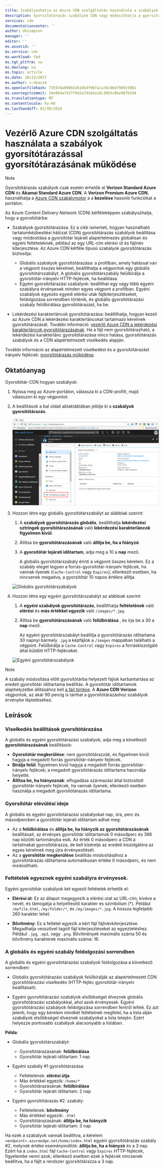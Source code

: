 ```yaml
---
title: Szabályozhatja az Azure CDN szolgáltatás használata a szabályok gyorsítótárazással gyorsítótárazásának |} Microsoft Docs
description: Gyorsítótárazás szabályok CDN vagy módosíthatja a gyorsítótár lejárati alapértelmezés, globális és a feltételek, például az egy URL-elérési út és fájlnév-kiterjesztések használhatja.
services: cdn
documentationcenter: ''
author: dksimpson
manager: ''
editor: ''
ms.assetid: ''
ms.service: cdn
ms.workload: tbd
ms.tgt_pltfrm: na
ms.devlang: na
ms.topic: article
ms.date: 10/23/2017
ms.author: v-deasim
ms.openlocfilehash: 735978a0986b2b16b4f96faca78c06d798915002
ms.sourcegitcommit: 34e0b4a7427f9d2a74164a18c3063c8be967b194
ms.translationtype: MT
ms.contentlocale: hu-HU
ms.lasthandoff: 03/30/2018
---
```

# <a name="control-azure-cdn-caching-behavior-with-caching-rules"></a>Vezérlő Azure CDN szolgáltatás használata a szabályok gyorsítótárazással gyorsítótárazásának működése

> [!NOTE] 
> Gyorsítótárazás szabályok csak esetén érhetők el **Verizon Standard Azure CDN** és **Akamai Standard Azure CDN**. A **Verizon Premium Azure CDN**, használhatja a [Azure CDN szabálymotor](cdn-rules-engine.md) a a **kezelése** hasonló funkciókat a portálon.
 
Az Azure Content Delivery Network (CDN) kétféleképpen szabályozhatja, hogy a gyorsítótárba: 

- Szabályok gyorsítótárazása: Ez a cikk ismerteti, hogyan használható tartalomkézbesítési hálózat (CDN) gyorsítótárazás szabályok beállítása vagy módosítása a gyorsítótár lejárati alapértelmezés globálisan és egyéni feltételeknek, például az egy URL-cím elérési út és fájlnév kiterjesztése. Az Azure CDN kétféle típusú szabályok gyorsítótárazás biztosítja:
   - Globális szabályok gyorsítótárazása: a profilban, amely hatással van a végpont összes kérelmet, beállíthatja a végpontok egy globális gyorsítótárszabályt. A globális gyorsítótárszabály felülbírálja a gyorsítótár-irányelv HTTP-fejlécek, ha beállítása.
   - Egyéni gyorsítótárazási szabályok: beállíthat egy vagy több egyéni szabályra érvényesek minden egyes végpont a profilban. Egyéni szabályok egyezés egyedi elérési utak fájlkiterjesztéseket, feldolgozása sorrendben történik, és globális gyorsítótárazási szabály felülbírálása gyorsítótárazást, ha be. 

- Lekérdezési karakterláncok gyorsítótárazása: beállíthatja, hogyan kezeli az Azure CDN a lekérdezési karakterláncokat tartalmazó kérelmek gyorsítótárazását. További információ: [vezérlő Azure CDN a lekérdezési karakterláncok gyorsítótárazásának](cdn-query-string.md). Ha a fájl nem gyorsítótárazható, a lekérdezési karakterlánc gyorsítótárazása nincs hatása, gyorsítótárazás szabályok és a CDN alapértelmezett viselkedés alapján.

További információ az alapértelmezett viselkedést és a gyorsítótárazást irányelv fejlécek: [gyorsítótárazás működése](cdn-how-caching-works.md).

## <a name="tutorial"></a>Oktatóanyag

Gyorsítótár-CDN hogyan szabályok:

1. Nyissa meg az Azure-portálon, válassza ki a CDN-profilt, majd válasszon ki egy végpontot.
2. A beállítások a bal oldali ablaktáblában jelölje ki a **szabályok gyorsítótárazás**.

   ![CDN-gyorsítótárazás szabályok gomb](./media/cdn-caching-rules/cdn-caching-rules-btn.png)

3. Hozzon létre egy globális gyorsítótárszabályt az alábbiak szerint:
   1. A **szabályok gyorsítótárazás globális**, beállíthatja **lekérdezési sztringek gyorsítótárazásának** való **lekérdezési karakterláncok figyelmen kívül**.
   2. Állítsa be **gyorsítótárazásának** való **állítja be, ha a hiányzó**.
       
   3. A **gyorsítótár lejárati időtartam**, adja meg a 10 a **nap** mező.

       A globális gyorsítótárszabály érinti a végpont összes kérelem. Ez a szabály eleget tegyen a forrás-gyorsítótár-irányelv fejlécek, ha vannak ilyenek (`Cache-Control` vagy `Expires`); ellenkező esetben, ha nincsenek megadva, a gyorsítótár 10 napos értékre állítja. 

     ![Globális gyorsítótárszabályok](./media/cdn-caching-rules/cdn-global-caching-rules.png)

4. Hozzon létre egy egyéni gyorsítótárszabályt az alábbiak szerint:
    1. A **egyéni szabályok gyorsítótárazás**, beállíthatja **feltételének** való **elérési** és **más értékkel egyezik** való `/images/*.jpg`.
    2. Állítsa be **gyorsítótárazásának** való **felülbírálása** , és írja be a 30 a **nap** mező.
       
       Az egyéni gyorsítótárszabályt beállítja a gyorsítótárazás időtartama 30 napnyi bármely `.jpg` a képfájlok a `/images` mappában található a végpont. Felülbírálja a `Cache-Control` vagy `Expires` a forráskiszolgáló által küldött HTTP-fejléceket.

    ![Egyéni gyorsítótárszabályok](./media/cdn-caching-rules/cdn-custom-caching-rules.png)

    
> [!NOTE] 
> A szabály módosítása előtt gyorsítótárba helyezett fájlok karbantartása az eredeti gyorsítótár időtartama beállítás. A gyorsítótár időtartamok alaphelyzetbe állításához kell [a fájl törlése](cdn-purge-endpoint.md). A **Azure CDN Verizon** végpontok, az akár 90 percig is tarthat a gyorsítótárazáshoz szabályok érvénybe léptetéséhez.

## <a name="reference"></a>Leírások

### <a name="caching-behavior-settings"></a>Viselkedés beállítások gyorsítótárazása
A globális és egyéni gyorsítótárazási szabályok, adja meg a következő **gyorsítótárazásának** beállítások:

- **Gyorsítótár megkerülése**: nem gyorsítótárazzák, és figyelmen kívül hagyja a megadott forrás gyorsítótár-irányelv fejlécek.
- **Bírálja felül**: figyelmen kívül hagyja a megadott forrás gyorsítótár-irányelv fejlécek; a megadott gyorsítótárazás időtartama használja helyette.
- **Állítsa be, ha hiányoznak**: elfogadása származási által biztosított gyorsítótár-irányelv fejlécek, ha vannak ilyenek; ellenkező esetben használja a megadott gyorsítótárazás időtartama.

### <a name="cache-expiration-duration"></a>Gyorsítótár elévülési ideje
A globális és egyéni gyorsítótárazási szabályokat nap, óra, perc és másodpercben a gyorsítótár lejárati időtartam adhat meg:

- Az a **felülbírálása** és **állítja be, ha hiányzik az** **gyorsítótárazásának** beállításait, az érvényes gyorsítótár időtartamok 0 másodperc és 366 nap közötti tartományba esik. Az érték 0 másodperc a CDN a tartalmakat gyorsítótárazza, de kell kísérelje az eredeti kiszolgálóra az egyes kérelmek meg újra érvényesítését.
- Az a **gyorsítótár megkerülése** beállítás módosításához a gyorsítótárazás időtartama automatikusan értéke 0 másodperc, és nem módosítható.

### <a name="custom-caching-rules-match-conditions"></a>Feltételek egyeznek egyéni szabályra érvényesek.

Egyéni gyorsítótár szabályok két egyező feltételek érhetők el:
 
- **Elérési út**: Ez az állapot megegyezik a elérési utat az URL-cím, kivéve a nevét, és támogatja a helyettesítő karakter es szimbólum (\*). Például `/myfile.html`, `/my/folder/*`, és `/my/images/*.jpg`. A hossza legfeljebb 260 karakter lehet.

- **Bővítmény**: Ez a feltétel egyezik a kért fájl fájlnévkiterjesztése. Megadhatja vesszővel tagolt fájl kiterjesztéseket az egyeztetéshez. Például `.jpg`, `.mp3`, vagy `.png`. Bővítmények maximális száma 50 és bővítmény karakterek maximális száma: 16. 

### <a name="global-and-custom-rule-processing-order"></a>A globális és egyéni szabály feldolgozási sorrendben
A globális és egyéni gyorsítótárazási szabályok feldolgozása a következő sorrendben:

- Globális gyorsítótárazási szabályok felülbírálják az alapértelmezett CDN gyorsítótárazási viselkedés (HTTP-fejléc gyorsítótár-irányelv beállításait). 

- Egyéni gyorsítótárazási szabályok elsőbbséget élveznek globális gyorsítótárazási szabályokkal, ahol azok érvényesek. Egyéni gyorsítótárazási szabályok feldolgozása sorrendben fentről lefelé. Ez azt jelenti, hogy egy kérelem mindkét feltételnek megfelel, ha a lista alján szabályok elsőbbséget élveznek szabályokat a lista tetején. Ezért helyezze pontosabb szabályok alacsonyabb a listában.

**Példa**:
- Globális gyorsítótárszabályt: 
   - Gyorsítótárazásának: **felülbírálása**
   - Gyorsítótár lejárati időtartam: 1 nap

- Egyéni szabály #1 gyorsítótárazása:
   - Feltételének: **elérési útja**
   - Más értékkel egyezik: `/home/*`
   - Gyorsítótárazásának: **felülbírálása**
   - Gyorsítótár lejárati időtartam: 2 nap

- Egyéni gyorsítótárazás #2. szabály:
   - Feltételének: **bővítmény**
   - Más értékkel egyezik: `.html`
   - Gyorsítótárazásának: **állítja be, ha hiányzik**
   - Gyorsítótár lejárati időtartam: 3 nap

Ha ezek a szabályok vannak beállítva, a kérelem `<endpoint>.azureedge.net/home/index.html` egyéni gyorsítótárazás szabály #2, melynek értéke eseményindítók: **állítja be, ha a hiányzó** és a 3 nap. Ezért ha a `index.html` fájl `Cache-Control` vagy `Expires` HTTP-fejlécek, figyelembe venni azok; ellenkező esetben ezek a fejlécek nincsenek beállítva, ha a fájlt a rendszer gyorsítótárazza a 3 nap.

